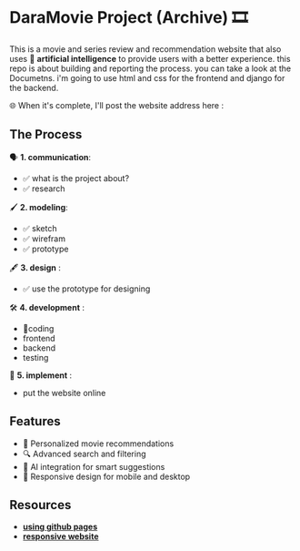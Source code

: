 # DaraMovie Project (Archive) 🎞️
This is a movie and series review and recommendation website that also uses 🤖 __artificial intelligence__ to provide users with a better experience.
this repo is about building and reporting the process. you can take a look at the Documetns. 
i'm going to use html and css for the frontend and django for the backend.

🌐 When it's complete, I'll post the website address here : 

## The Process 
🗣️ __1. communication__: 
   - ✅ what is the project about?
   - ✅ research

🖌️ __2. modeling__:
   - ✅ sketch 
   - ✅ wirefram 
   - ✅ prototype 

🖋️ __3. design__ : 
   - ✅ use the prototype for designing  

🛠️ __4. development__ : 
   - 📍coding
   - frontend
   - backend
   - testing

💾 __5. implement__ : 
   - put the website online

## Features
- 🎯 Personalized movie recommendations
- 🔍 Advanced search and filtering
- 🧠 AI integration for smart suggestions
- 📱 Responsive design for mobile and desktop


## Resources

- [__using github pages__](https://youtu.be/p1QU3kLFPdg?si=DvzfZDYHBBaC8Ra9)
- [__responsive website__](https://youtu.be/p0bGHP-PXD4?si=TNr0rckQQAAF28vh)
